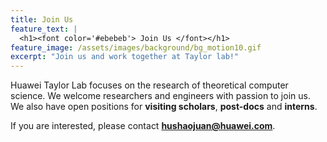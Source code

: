 ```yaml
---
title: Join Us
feature_text: |
  <h1><font color='#ebebeb'> Join Us </font></h1>
feature_image: /assets/images/background/bg_motion10.gif
excerpt: "Join us and work together at Taylor lab!"
---
```

Huawei Taylor Lab focuses on the research of theoretical computer science. We welcome researchers and engineers with passion to join us. We also have open positions for **visiting scholars**, **post-docs** and **interns**.

If you are interested, please contact **hushaojuan@huawei.com**.


